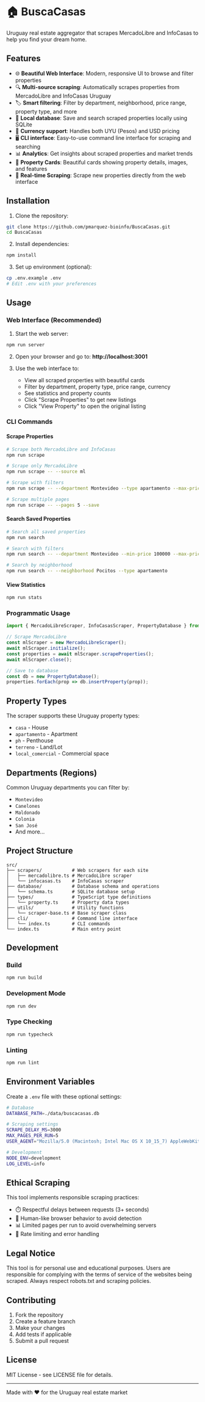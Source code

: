 # 🏠 BuscaCasas

Uruguay real estate aggregator that scrapes MercadoLibre and InfoCasas to help you find your dream home.

## Features

- 🌐 **Beautiful Web Interface**: Modern, responsive UI to browse and filter properties
- 🔍 **Multi-source scraping**: Automatically scrapes properties from MercadoLibre and InfoCasas Uruguay
- 🏷️ **Smart filtering**: Filter by department, neighborhood, price range, property type, and more
- 💾 **Local database**: Save and search scraped properties locally using SQLite
- 💱 **Currency support**: Handles both UYU (Pesos) and USD pricing
- 🖥️ **CLI interface**: Easy-to-use command line interface for scraping and searching
- 📊 **Analytics**: Get insights about scraped properties and market trends
- 🎨 **Property Cards**: Beautiful cards showing property details, images, and features
- 🚀 **Real-time Scraping**: Scrape new properties directly from the web interface

## Installation

1. Clone the repository:
```bash
git clone https://github.com/pmarquez-bioinfo/BuscaCasas.git
cd BuscaCasas
```

2. Install dependencies:
```bash
npm install
```

3. Set up environment (optional):
```bash
cp .env.example .env
# Edit .env with your preferences
```

## Usage

### Web Interface (Recommended)

1. Start the web server:
```bash
npm run server
```

2. Open your browser and go to: **http://localhost:3001**

3. Use the web interface to:
   - View all scraped properties with beautiful cards
   - Filter by department, property type, price range, currency
   - See statistics and property counts
   - Click "Scrape Properties" to get new listings
   - Click "View Property" to open the original listing

### CLI Commands

#### Scrape Properties
```bash
# Scrape both MercadoLibre and InfoCasas
npm run scrape

# Scrape only MercadoLibre
npm run scrape -- --source ml

# Scrape with filters
npm run scrape -- --department Montevideo --type apartamento --max-price 200000 --currency USD --save

# Scrape multiple pages
npm run scrape -- --pages 5 --save
```

#### Search Saved Properties
```bash
# Search all saved properties
npm run search

# Search with filters
npm run search -- --department Montevideo --min-price 100000 --max-price 300000 --currency USD

# Search by neighborhood
npm run search -- --neighborhood Pocitos --type apartamento
```

#### View Statistics
```bash
npm run stats
```

### Programmatic Usage

```typescript
import { MercadoLibreScraper, InfoCasasScraper, PropertyDatabase } from './src/index.js';

// Scrape MercadoLibre
const mlScraper = new MercadoLibreScraper();
await mlScraper.initialize();
const properties = await mlScraper.scrapeProperties();
await mlScraper.close();

// Save to database
const db = new PropertyDatabase();
properties.forEach(prop => db.insertProperty(prop));
```

## Property Types

The scraper supports these Uruguay property types:
- `casa` - House
- `apartamento` - Apartment
- `ph` - Penthouse
- `terreno` - Land/Lot
- `local_comercial` - Commercial space

## Departments (Regions)

Common Uruguay departments you can filter by:
- `Montevideo`
- `Canelones`
- `Maldonado`
- `Colonia`
- `San José`
- And more...

## Project Structure

```
src/
├── scrapers/           # Web scrapers for each site
│   ├── mercadolibre.ts # MercadoLibre scraper
│   └── infocasas.ts    # InfoCasas scraper
├── database/           # Database schema and operations
│   └── schema.ts       # SQLite database setup
├── types/              # TypeScript type definitions
│   └── property.ts     # Property data types
├── utils/              # Utility functions
│   └── scraper-base.ts # Base scraper class
├── cli/                # Command line interface
│   └── index.ts        # CLI commands
└── index.ts            # Main entry point
```

## Development

### Build
```bash
npm run build
```

### Development Mode
```bash
npm run dev
```

### Type Checking
```bash
npm run typecheck
```

### Linting
```bash
npm run lint
```

## Environment Variables

Create a `.env` file with these optional settings:

```bash
# Database
DATABASE_PATH=./data/buscacasas.db

# Scraping settings
SCRAPE_DELAY_MS=3000
MAX_PAGES_PER_RUN=5
USER_AGENT="Mozilla/5.0 (Macintosh; Intel Mac OS X 10_15_7) AppleWebKit/537.36"

# Development
NODE_ENV=development
LOG_LEVEL=info
```

## Ethical Scraping

This tool implements responsible scraping practices:
- ⏱️ Respectful delays between requests (3+ seconds)
- 🤖 Human-like browser behavior to avoid detection
- 📊 Limited pages per run to avoid overwhelming servers
- 🔄 Rate limiting and error handling

## Legal Notice

This tool is for personal use and educational purposes. Users are responsible for complying with the terms of service of the websites being scraped. Always respect robots.txt and scraping policies.

## Contributing

1. Fork the repository
2. Create a feature branch
3. Make your changes
4. Add tests if applicable
5. Submit a pull request

## License

MIT License - see LICENSE file for details.

---

Made with ❤️ for the Uruguay real estate market